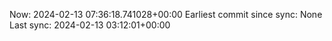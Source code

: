 Now: 2024-02-13 07:36:18.741028+00:00 Earliest commit since sync: None Last sync: 2024-02-13 03:12:01+00:00
